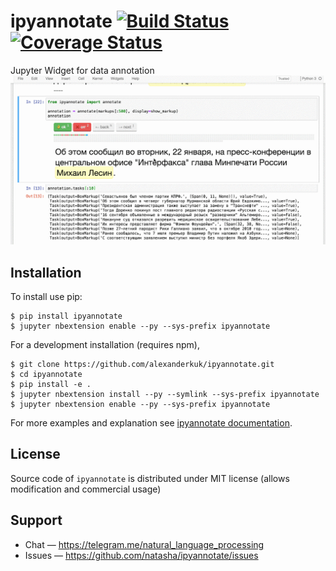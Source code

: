 # ipyannotate [![Build Status](https://travis-ci.org/natasha/ipyannotate.svg?branch=master)](https://travis-ci.org/natasha/ipyannotate) [![Coverage Status](https://coveralls.io/repos/github/natasha/ipyannotate/badge.svg?branch=master)](https://coveralls.io/github/natasha/ipyannotate?branch=master)

Jupyter Widget for data annotation
<img src="docs/i/screencast.gif">

## Installation

To install use pip:

    $ pip install ipyannotate
    $ jupyter nbextension enable --py --sys-prefix ipyannotate


For a development installation (requires npm),

    $ git clone https://github.com/alexanderkuk/ipyannotate.git
    $ cd ipyannotate
    $ pip install -e .
    $ jupyter nbextension install --py --symlink --sys-prefix ipyannotate
    $ jupyter nbextension enable --py --sys-prefix ipyannotate


For more examples and explanation see [ipyannotate documentation](http://nbviewer.jupyter.org/github/natasha/ipyannotate/blob/master/docs/index.ipynb).

## License

Source code of `ipyannotate` is distributed under MIT license (allows modification and commercial usage)

## Support

- Chat — https://telegram.me/natural_language_processing
- Issues — https://github.com/natasha/ipyannotate/issues
